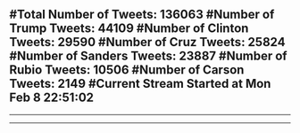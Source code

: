 #Total Number of Tweets: 136063 
#Number of Trump Tweets: 44109
#Number of Clinton Tweets: 29590
#Number of Cruz Tweets: 25824
#Number of Sanders Tweets: 23887
#Number of Rubio Tweets: 10506
#Number of Carson Tweets: 2149
#Current Stream Started at Mon Feb  8 22:51:02
---
---
---
